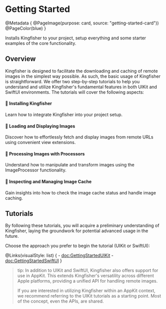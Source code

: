 # Getting Started

@Metadata {
    @PageImage(purpose: card, source: "getting-started-card"))
    @PageColor(blue)
}

Installs Kingfisher to your project, setup everything and some starter examples of the core functionality.

## Overview

Kingfisher is designed to facilitate the downloading and caching of remote images in the simplest way possible. 
As such, the basic usage of Kingfisher is straightforward. We offer two step-by-step tutorials to help you understand 
and utilize Kingfisher's fundamental features in both UIKit and SwiftUI environments. The tutorials will cover the 
following aspects:

#### 􀈅 Installing Kingfisher
Learn how to integrate Kingfisher into your project setup.

#### 􀏆 Loading and Displaying Images
Discover how to effortlessly fetch and display images from remote URLs using convenient view extensions.

#### 􀙅 Processing Images with Processors

Understand how to manipulate and transform images using the ImageProcessor functionality.

#### 􀤃 Inspecting and Managing Image Cache

Gain insights into how to check the image cache status and handle image caching.

## Tutorials

By following these tutorials, you will acquire a preliminary understanding of Kingfisher, laying the groundwork for 
potential advanced usage in the future.

Choose the approach you prefer to begin the tutorial (UIKit or SwiftUI):

@Links(visualStyle: list) {
    - <doc:GettingStartedUIKit>
    - <doc:GettingStartedSwiftUI>
}

>tip: In addition to UIKit and SwiftUI, Kingfisher also offers support for use in AppKit. This extends Kingfisher's 
> versatility across different Apple platforms, providing a unified API for handling remote images.
>
> If you are interested in utilizing Kingfisher within an AppKit context, we recommend referring to the UIKit 
> tutorials as a starting point. Most of the concept, even the APIs, are shared.

